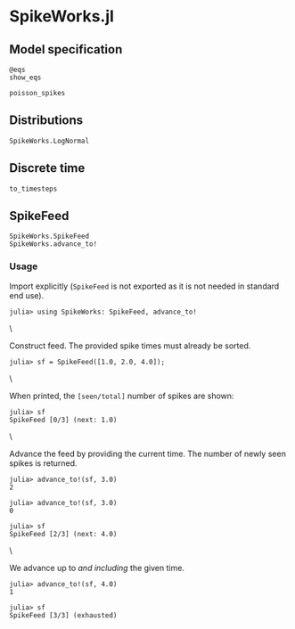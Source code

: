 # SpikeWorks.jl

## Model specification
```
@eqs
show_eqs
```

```@docs
poisson_spikes
```

## Distributions
```@docs
SpikeWorks.LogNormal
```

## Discrete time
```@docs
to_timesteps
```

## SpikeFeed

```@docs
SpikeWorks.SpikeFeed
SpikeWorks.advance_to!
```

### Usage

Import explicitly (`SpikeFeed` is not exported
as it is not needed in standard end use).
```jldoctest sf
julia> using SpikeWorks: SpikeFeed, advance_to!
```
\

Construct feed. The provided spike times must already be sorted.
```jldoctest sf
julia> sf = SpikeFeed([1.0, 2.0, 4.0]);
```
\

When printed, the `[seen/total]` number of spikes are shown:
```jldoctest sf
julia> sf
SpikeFeed [0/3] (next: 1.0)
```
\

Advance the feed by providing the current time.
The number of newly seen spikes is returned.
```jldoctest sf
julia> advance_to!(sf, 3.0)
2

julia> advance_to!(sf, 3.0)
0

julia> sf
SpikeFeed [2/3] (next: 4.0)
```
\

We advance up to *and including* the given time.
```jldoctest sf
julia> advance_to!(sf, 4.0)
1

julia> sf
SpikeFeed [3/3] (exhausted)
```
